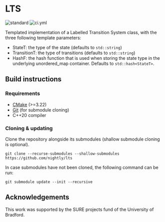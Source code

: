 # LTS 

![standard](https://img.shields.io/badge/c%2B%2B-20-blue.svg)
![ci.yml](https://github.com/nightly/lts/actions/workflows/ci.yml/badge.svg)

Templated implementation of a Labelled Transition System class, with the three following template parameters:
- StateT: the type of the state (defaults to `std::string`)
- TransitionT: the type of transitions (defaults to `std::string`)
- HashF: the hash function that is used when storing the state type in the underlying unordered_map container. Defaults to `std::hash<StateT>`.

## Build instructions
### Requirements
- [CMake](https://cmake.org/) (>=3.22)
- [Git](https://git-scm.com/) (for submodule cloning)
- C++20 compiler

### Cloning & updating
Clone the repository alongside its submodules (shallow submodule cloning is optional).
```
git clone --recurse-submodules --shallow-submodules https://github.com/nightly/lts
```

In case submodules have not been cloned, the following command can be run:
```
git submodule update --init --recursive
```

## Acknowledgements

This work was supported by the SURE projects fund of the University of Bradford.